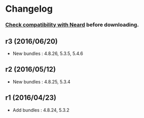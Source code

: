 # Changelog

### [Check compatibility with Neard](https://github.com/crazy-max/neard/wiki/toolPHPUnit#latest) before downloading.

## r3 (2016/06/20)

* New bundles : 4.8.26, 5.3.5, 5.4.6

## r2 (2016/05/12)

* New bundles : 4.8.25, 5.3.4

## r1 (2016/04/23)

* Add bundles : 4.8.24, 5.3.2
